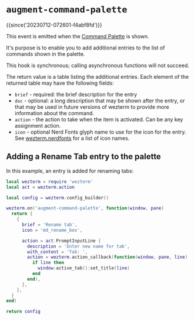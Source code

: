 # `augment-command-palette`

{{since('20230712-072601-f4abf8fd')}}

This event is emitted when the [Command Palette](../keyassignment/ActivateCommandPalette.md) is shown.

It's purpose is to enable you to add additional entries to the list of commands
shown in the palette.

This hook is synchronous; calling asynchronous functions will not succeed.

The return value is a table listing the additional entries.  Each element of the
returned table may have the following fields:

* `brief` - required: the brief description for the entry
* `doc` - optional: a long description that may be shown after the entry, or that
  may be used in future versions of wezterm to provide more information about the
  command.
* `action` - the action to take when the item is activated. Can be any key assignment
  action.
* `icon` - optional Nerd Fonts glyph name to use for the icon for the entry. See
  [wezterm.nerdfonts](../wezterm/nerdfonts.md) for a list of icon names.

## Adding a Rename Tab entry to the palette

In this example, an entry is added for renaming tabs:

```lua
local wezterm = require 'wezterm'
local act = wezterm.action

local config = wezterm.config_builder()

wezterm.on('augment-command-palette', function(window, pane)
  return {
    {
      brief = 'Rename tab',
      icon = 'md_rename_box',

      action = act.PromptInputLine {
        description = 'Enter new name for tab',
        with_content = 'Tab: ',
        action = wezterm.action_callback(function(window, pane, line)
          if line then
            window:active_tab():set_title(line)
          end
        end),
      },
    },
  }
end)

return config
```
